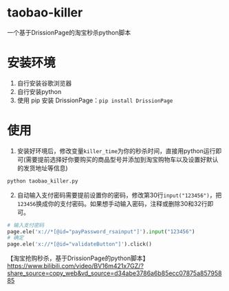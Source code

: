 # taobao-killer

一个基于DrissionPage的淘宝秒杀python脚本

# 安装环境

1. 自行安装谷歌浏览器
2. 自行安装python
3. 使用 pip 安装 DrissionPage：`pip install DrissionPage`

# 使用

1. 安装好环境后，修改变量`killer_time`为你的秒杀时间，直接用python运行即可(需要提前选择好你要购买的商品型号并添加到淘宝购物车以及设置好默认的发货地址等信息)

```python
python taobao_killer.py
```

2. 自动输入支付密码需要提前设置你的密码，修改第30行`input("123456")`，把`123456`换成你的支付密码。如果想手动输入密码，注释或删除30和32行即可。

```python
# 输入支付密码
page.ele('x://*[@id="payPassword_rsainput"]').input("123456")
# 确定
page.ele('x://*[@id="validateButton"]').click()
```

【淘宝抢购秒杀，基于DrissionPage的python脚本】 https://www.bilibili.com/video/BV16m421x7GZ/?share_source=copy_web&vd_source=d34abe3786a6b85ecc07875a85795885
